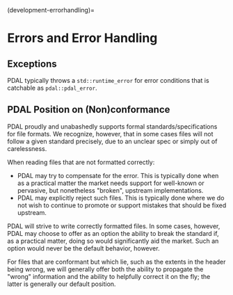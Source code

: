(development-errorhandling)=

# Errors and Error Handling

## Exceptions

PDAL typically throws a `std::runtime_error` for error conditions that is
catchable as `pdal::pdal_error`.

## PDAL Position on (Non)conformance

PDAL proudly and unabashedly supports formal standards/specifications for
file formats.  We recognize, however, that in some cases files will not
follow a given standard precisely, due to an unclear spec or simply out of
carelessness.

When reading files that are not formatted correctly:

- PDAL may try to compensate for the error.  This is typically done when as
  a practical matter the market needs support for well-known or pervasive,
  but nonetheless "broken", upstream implementations.
- PDAL may explicitly reject such files.  This is typically done where we do
  not wish to continue to promote or support mistakes that should be fixed
  upstream.

PDAL will strive to write correctly formatted files.  In some cases, however,
PDAL may choose to offer as an option the ability to break the standard if,
as a practical matter, doing so would significantly aid the market.  Such an
option would never be the default behavior, however.

For files that are conformant but which lie, such as the extents in the
header being wrong, we will generally offer both the ability to propagate
the "wrong" information and the ability to helpfully correct it on the fly;
the latter is generally our default position.
